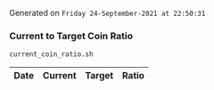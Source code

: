 Generated on `Friday 24-September-2021 at 22:50:31`

### Current to Target Coin Ratio
`current_coin_ratio.sh`

Date|Current|Target|Ratio
---|---|---|---
